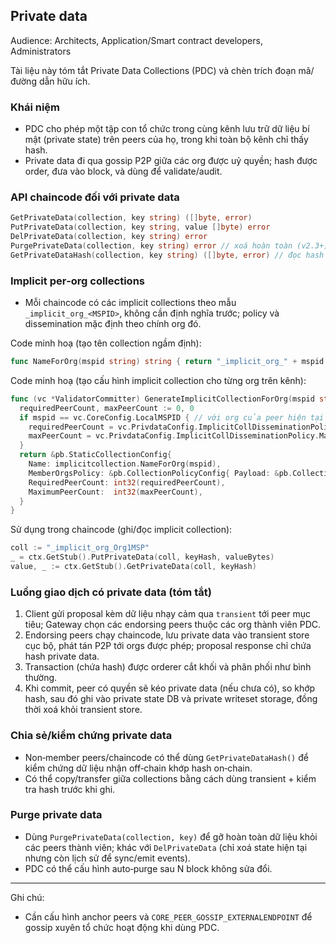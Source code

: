 ## Private data

Audience: Architects, Application/Smart contract developers, Administrators

Tài liệu này tóm tắt Private Data Collections (PDC) và chèn trích đoạn mã/đường dẫn hữu ích.

### Khái niệm

- PDC cho phép một tập con tổ chức trong cùng kênh lưu trữ dữ liệu bí mật (private state) trên peers của họ, trong khi toàn bộ kênh chỉ thấy hash.
- Private data đi qua gossip P2P giữa các org được uỷ quyền; hash được order, đưa vào block, và dùng để validate/audit.

### API chaincode đối với private data

```259:299:vendor/github.com/hyperledger/fabric-chaincode-go/v2/shim/interfaces.go
GetPrivateData(collection, key string) ([]byte, error)
PutPrivateData(collection, key string, value []byte) error
DelPrivateData(collection, key string) error
PurgePrivateData(collection, key string) error // xoá hoàn toàn (v2.3+)
GetPrivateDataHash(collection, key string) ([]byte, error) // đọc hash từ non‑member peer
```

### Implicit per‑org collections

- Mỗi chaincode có các implicit collections theo mẫu `_implicit_org_<MSPID>`, không cần định nghĩa trước; policy và dissemination mặc định theo chính org đó.

Code minh hoạ (tạo tên collection ngầm định):

```17:20:core/chaincode/implicitcollection/name.go
func NameForOrg(mspid string) string { return "_implicit_org_" + mspid }
```

Code minh hoạ (tạo cấu hình implicit collection cho từng org trên kênh):

```243:262:core/chaincode/lifecycle/deployedcc_infoprovider.go
func (vc *ValidatorCommitter) GenerateImplicitCollectionForOrg(mspid string) *pb.StaticCollectionConfig {
  requiredPeerCount, maxPeerCount := 0, 0
  if mspid == vc.CoreConfig.LocalMSPID { // với org của peer hiện tại có thể lấy giá trị từ core.yaml
    requiredPeerCount = vc.PrivdataConfig.ImplicitCollDisseminationPolicy.RequiredPeerCount
    maxPeerCount = vc.PrivdataConfig.ImplicitCollDisseminationPolicy.MaxPeerCount
  }
  return &pb.StaticCollectionConfig{
    Name: implicitcollection.NameForOrg(mspid),
    MemberOrgsPolicy: &pb.CollectionPolicyConfig{ Payload: &pb.CollectionPolicyConfig_SignaturePolicy{ SignaturePolicy: policydsl.SignedByMspMember(mspid) }},
    RequiredPeerCount: int32(requiredPeerCount),
    MaximumPeerCount:  int32(maxPeerCount),
  }
}
```

Sử dụng trong chaincode (ghi/đọc implicit collection):

```go
coll := "_implicit_org_Org1MSP"
_ = ctx.GetStub().PutPrivateData(coll, keyHash, valueBytes)
value, _ := ctx.GetStub().GetPrivateData(coll, keyHash)
```

### Luồng giao dịch có private data (tóm tắt)

1) Client gửi proposal kèm dữ liệu nhạy cảm qua `transient` tới peer mục tiêu; Gateway chọn các endorsing peers thuộc các org thành viên PDC.
2) Endorsing peers chạy chaincode, lưu private data vào transient store cục bộ, phát tán P2P tới orgs được phép; proposal response chỉ chứa hash private data.
3) Transaction (chứa hash) được orderer cắt khối và phân phối như bình thường.
4) Khi commit, peer có quyền sẽ kéo private data (nếu chưa có), so khớp hash, sau đó ghi vào private state DB và private writeset storage, đồng thời xoá khỏi transient store.

### Chia sẻ/kiểm chứng private data

- Non‑member peers/chaincode có thể dùng `GetPrivateDataHash()` để kiểm chứng dữ liệu nhận off‑chain khớp hash on‑chain.
- Có thể copy/transfer giữa collections bằng cách dùng transient + kiểm tra hash trước khi ghi.

### Purge private data

- Dùng `PurgePrivateData(collection, key)` để gỡ hoàn toàn dữ liệu khỏi các peers thành viên; khác với `DelPrivateData` (chỉ xoá state hiện tại nhưng còn lịch sử để sync/emit events).
- PDC có thể cấu hình auto‑purge sau N block không sửa đổi.

---

Ghi chú:
- Cần cấu hình anchor peers và `CORE_PEER_GOSSIP_EXTERNALENDPOINT` để gossip xuyên tổ chức hoạt động khi dùng PDC.



